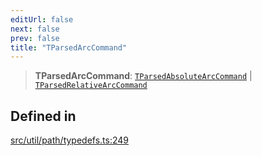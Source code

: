 ```yaml
---
editUrl: false
next: false
prev: false
title: "TParsedArcCommand"
---
```


> **TParsedArcCommand**: [`TParsedAbsoluteArcCommand`](/api/namespaces/util/type-aliases/tparsedabsolutearccommand/) \| [`TParsedRelativeArcCommand`](/api/namespaces/util/type-aliases/tparsedrelativearccommand/)

## Defined in

[src/util/path/typedefs.ts:249](https://github.com/fabricjs/fabric.js/blob/v6.0.0-rc4/src/util/path/typedefs.ts#L249)
